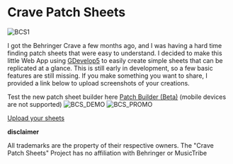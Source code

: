 # Crave Patch Sheets
![BCS1](https://github.com/user-attachments/assets/84c42c23-a036-4a91-9192-98d8e27103fa)

I got the Behringer Crave a few months ago, and I was having a hard time finding patch sheets that were easy to understand. I decided to make this little Web App using [GDevelop5](https://github.com/4ian/GDevelop) to easily create simple sheets that can be replicated at a glance. This is still early in development, so a few basic features are still missing. If you make something you want to share, I provided a link below to upload screenshots of your creations. 

Test the new patch sheet builder here
[Patch Builder (Beta)](https://itch.io/embed-upload/13687831?color=333333) (mobile devices are not supported)
![BCS_DEMO](https://github.com/user-attachments/assets/0144d8d2-9043-4c6f-9425-7ff681362aa5)
![BCS_PROMO](https://github.com/user-attachments/assets/6e17f1d2-5cee-434b-aaee-26d02eda5693)




[Upload your sheets](https://connor.edgingtondesmet.com/patch-upload)

**disclaimer**

All trademarks are the property of their respective owners. The "Crave Patch Sheets" Project has no affiliation with Behringer or MusicTribe
